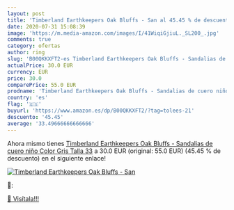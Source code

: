 ```yaml
---
layout: post
title: 'Timberland Earthkeepers Oak Bluffs - San al 45.45 % de descuento'
date: 2020-07-31 15:08:39
image: 'https://m.media-amazon.com/images/I/41WiqiGjiuL._SL200_.jpg'
comments: true
category: ofertas
author: ring
slug: 'B00QKKXFT2-es Timberland Earthkeepers Oak Bluffs - Sandalias de cuero niño  Color Gris  Talla 33'
actualPrice: 30.0 EUR
currency: EUR
price: 30.0
comparePrice: 55.0 EUR
prodname: 'Timberland Earthkeepers Oak Bluffs - Sandalias de cuero niño  Color Gris  Talla 33'
country: 'es'
flag: '🇪🇸'
buyurl: 'https://www.amazon.es/dp/B00QKKXFT2/?tag=tolees-21'
descuento: '45.45'
average: '33.49666666666666'
---
```


Ahora mismo tienes [Timberland Earthkeepers Oak Bluffs - Sandalias de cuero niño  Color Gris  Talla 33](https://www.amazon.es/dp/B00QKKXFT2/?tag=tolees-21) a 30.0 EUR (original: 55.0 EUR) (45.45 %  de descuento) en el siguiente enlace!

[![Timberland Earthkeepers Oak Bluffs - San](https://m.media-amazon.com/images/I/41WiqiGjiuL._SL200_.jpg)](https://www.amazon.es/dp/B00QKKXFT2/?tag=tolees-21)

🔎:


[🛒 Visítala!!!](https://www.amazon.es/dp/B00QKKXFT2/?tag=tolees-21)
